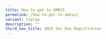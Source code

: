```yaml
---
title: How to get to AMKSS
permalink: /how-to-get-to-amkss/
variant: tiptap
description: ""
third_nav_title: 2025 Sec One Registration
---
```

